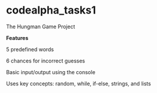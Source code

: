 # codealpha_tasks1
The Hungman Game Project 

**Features**

5 predefined words

6 chances for incorrect guesses

Basic input/output using the console

Uses key concepts: random, while, if-else, strings, and lists
